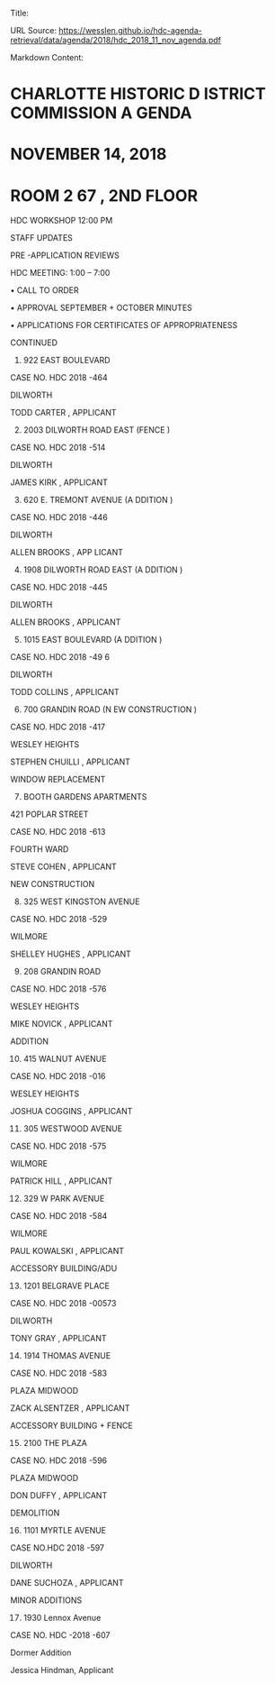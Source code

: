 Title: 

URL Source: https://wesslen.github.io/hdc-agenda-retrieval/data/agenda/2018/hdc_2018_11_nov_agenda.pdf

Markdown Content:
# CHARLOTTE HISTORIC D ISTRICT COMMISSION A GENDA 

# NOVEMBER 14, 2018 

# ROOM 2 67 , 2ND FLOOR 

HDC WORKSHOP 12:00 PM 

STAFF UPDATES 

PRE -APPLICATION REVIEWS 

HDC MEETING: 1:00 – 7:00 

• CALL TO ORDER 

• APPROVAL SEPTEMBER + OCTOBER MINUTES 

• APPLICATIONS FOR CERTIFICATES OF APPROPRIATENESS 

CONTINUED 

1. 922 EAST BOULEVARD 

CASE NO. HDC 2018 -464 

DILWORTH 

TODD CARTER , APPLICANT 

2. 2003 DILWORTH ROAD EAST (FENCE )

CASE NO. HDC 2018 -514 

DILWORTH 

JAMES KIRK , APPLICANT 

3. 620 E. TREMONT AVENUE (A DDITION )

CASE NO. HDC 2018 -446 

DILWORTH 

ALLEN BROOKS , APP LICANT 

4. 1908 DILWORTH ROAD EAST (A DDITION )

CASE NO. HDC 2018 -445 

DILWORTH 

ALLEN BROOKS , APPLICANT 

5. 1015 EAST BOULEVARD (A DDITION )

CASE NO. HDC 2018 -49 6

DILWORTH 

TODD COLLINS , APPLICANT 

6. 700 GRANDIN ROAD (N EW CONSTRUCTION )

CASE NO. HDC 2018 -417 

WESLEY HEIGHTS 

STEPHEN CHUILLI , APPLICANT 

WINDOW REPLACEMENT 

7. BOOTH GARDENS APARTMENTS 

421 POPLAR STREET 

CASE NO. HDC 2018 -613 

FOURTH WARD 

STEVE COHEN , APPLICANT 

NEW CONSTRUCTION 

8. 325 WEST KINGSTON AVENUE 

CASE NO. HDC 2018 -529 

WILMORE 

SHELLEY HUGHES , APPLICANT 

9. 208 GRANDIN ROAD 

CASE NO. HDC 2018 -576 

WESLEY HEIGHTS 

MIKE NOVICK , APPLICANT 

ADDITION 

10. 415 WALNUT AVENUE 

CASE NO. HDC 2018 -016 

WESLEY HEIGHTS 

JOSHUA COGGINS , APPLICANT 

11. 305 WESTWOOD AVENUE 

CASE NO. HDC 2018 -575 

WILMORE 

PATRICK HILL , APPLICANT 

12. 329 W PARK AVENUE 

CASE NO. HDC 2018 -584 

WILMORE 

PAUL KOWALSKI , APPLICANT 

ACCESSORY BUILDING/ADU 

13. 1201 BELGRAVE PLACE 

CASE NO. HDC 2018 -00573 

DILWORTH 

TONY GRAY , APPLICANT 

14. 1914 THOMAS AVENUE 

CASE NO. HDC 2018 -583 

PLAZA MIDWOOD 

ZACK ALSENTZER , APPLICANT 

ACCESSORY BUILDING + FENCE 

15. 2100 THE PLAZA 

CASE NO. HDC 2018 -596 

PLAZA MIDWOOD 

DON DUFFY , APPLICANT 

DEMOLITION 

16. 1101 MYRTLE AVENUE 

CASE NO.HDC 2018 -597 

DILWORTH 

DANE SUCHOZA , APPLICANT 

MINOR ADDITIONS 

17. 1930 Lennox Avenue 

CASE NO. HDC -2018 -607 

Dormer Addition 

Jessica Hindman, Applicant
